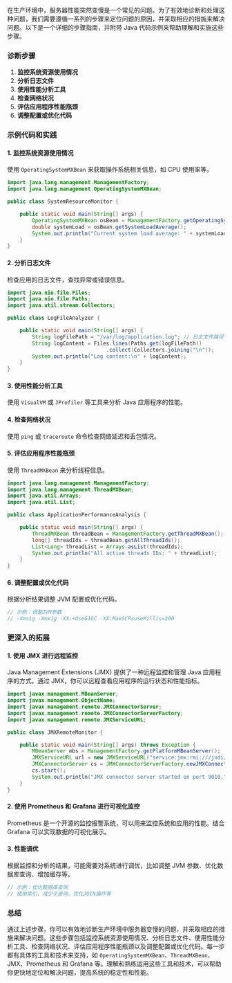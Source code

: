 在生产环境中，服务器性能突然变慢是一个常见的问题。为了有效地诊断和处理这种问题，我们需要遵循一系列的步骤来定位问题的原因，并采取相应的措施来解决问题。以下是一个详细的步骤指南，并附带 Java 代码示例来帮助理解和实施这些步骤。

### 诊断步骤

1. **监控系统资源使用情况**
2. **分析日志文件**
3. **使用性能分析工具**
4. **检查网络状况**
5. **评估应用程序性能瓶颈**
6. **调整配置或优化代码**

### 示例代码和实践

#### 1. 监控系统资源使用情况

使用 `OperatingSystemMXBean` 来获取操作系统相关信息，如 CPU 使用率等。

```java
import java.lang.management.ManagementFactory;
import java.lang.management.OperatingSystemMXBean;

public class SystemResourceMonitor {

    public static void main(String[] args) {
        OperatingSystemMXBean osBean = ManagementFactory.getOperatingSystemMXBean();
        double systemLoad = osBean.getSystemLoadAverage();
        System.out.println("Current system load average: " + systemLoad);
    }
}
```

#### 2. 分析日志文件

检查应用的日志文件，查找异常或错误信息。

```java
import java.nio.file.Files;
import java.nio.file.Paths;
import java.util.stream.Collectors;

public class LogFileAnalyzer {

    public static void main(String[] args) {
        String logFilePath = "/var/log/application.log"; // 日志文件路径
        String logContent = Files.lines(Paths.get(logFilePath))
                                .collect(Collectors.joining("\n"));
        System.out.println("Log content:\n" + logContent);
    }
}
```

#### 3. 使用性能分析工具

使用 `VisualVM` 或 `JProfiler` 等工具来分析 Java 应用程序的性能。

#### 4. 检查网络状况

使用 `ping` 或 `traceroute` 命令检查网络延迟和丢包情况。

#### 5. 评估应用程序性能瓶颈

使用 `ThreadMXBean` 来分析线程信息。

```java
import java.lang.management.ManagementFactory;
import java.lang.management.ThreadMXBean;
import java.util.Arrays;
import java.util.List;

public class ApplicationPerformanceAnalysis {

    public static void main(String[] args) {
        ThreadMXBean threadBean = ManagementFactory.getThreadMXBean();
        long[] threadIds = threadBean.getAllThreadIds();
        List<Long> threadList = Arrays.asList(threadIds);
        System.out.println("All active threads IDs: " + threadList);
    }
}
```

#### 6. 调整配置或优化代码

根据分析结果调整 JVM 配置或优化代码。

```java
// 示例：调整JVM参数
// -Xms1g -Xmx1g -XX:+UseG1GC -XX:MaxGCPauseMillis=200
```

### 更深入的拓展

#### 1. **使用 JMX 进行远程监控**

Java Management Extensions (JMX) 提供了一种远程监控和管理 Java 应用程序的方式。通过 JMX，你可以远程查看应用程序的运行状态和性能指标。

```java
import javax.management.MBeanServer;
import javax.management.ObjectName;
import javax.management.remote.JMXConnectorServer;
import javax.management.remote.JMXConnectorServerFactory;
import javax.management.remote.JMXServiceURL;

public class JMXRemoteMonitor {

    public static void main(String[] args) throws Exception {
        MBeanServer mbs = ManagementFactory.getPlatformMBeanServer();
        JMXServiceURL url = new JMXServiceURL("service:jmx:rmi:///jndi/rmi://localhost:9010/jmxrmi");
        JMXConnectorServer cs = JMXConnectorServerFactory.newJMXConnectorServer(url, null, mbs);
        cs.start();
        System.out.println("JMX connector server started on port 9010.");
    }
}
```

#### 2. **使用 Prometheus 和 Grafana 进行可视化监控**

Prometheus 是一个开源的监控报警系统，可以用来监控系统和应用的性能。结合 Grafana 可以实现数据的可视化展示。

#### 3. **性能调优**

根据监控和分析的结果，可能需要对系统进行调优，比如调整 JVM 参数、优化数据库查询、增加缓存等。

```java
// 示例：优化数据库查询
// 使用索引、减少子查询、优化JOIN操作等
```

### 总结

通过上述步骤，你可以有效地诊断生产环境中服务器变慢的问题，并采取相应的措施来解决问题。这些步骤包括监控系统资源使用情况、分析日志文件、使用性能分析工具、检查网络状况、评估应用程序性能瓶颈以及调整配置或优化代码。每一步都有具体的工具和技术来支持，如 `OperatingSystemMXBean`、`ThreadMXBean`、JMX、Prometheus 和 Grafana 等。理解和熟练运用这些工具和技术，可以帮助你更快地定位和解决问题，提高系统的稳定性和性能。
